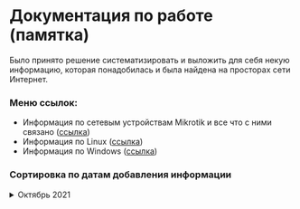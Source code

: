 # Документация по работе (памятка)

Было принято решение систематизировать и выложить для себя некую информацию, которая понадобилась и была найдена на просторах сети Интернет.

### Меню ссылок:
  
* Информация по сетевым устройствам Mikrotik и все что с ними связано ([ссылка](./mikrotik/README.md))
* Информация по Linux ([ссылка](./linux/README.md))
* Информация по Windows ([ссылка](./windows/README.md))

### Сортировка по датам добавления информации

<details>
<summary>Октябрь 2021</summary>
  
<br>  **14 октября 2021**
* Добавил перевод мониторинга сети на протокол SNMPv3 ([ссылка](./mikrotik/snmpv3.md))
* Добавил установку и настройку Oxidized ([ссылка](./linux/oxidized.md))
* Добавил настройку Capsman в Mikrotik ([ссылка](./mikrotik/Capsman%20для%20дома.md))
  
<br>  **15 октября 2021**
* Отмена установки Linux в WSL Windows ([ссылка](./windows/Отмена%20регистрации%20linux%20в%20WSL%20Windows.md))

<br>  **18 октября 2021**
* Установка тестового сервера для программистов Tomcat+JDK+Postgresql+NGINX ([ссылка](./linux/nginx_tomcat.md))

<br>  **19 октября 2021**
* Установка тестового сервера для программистов Tomcat+JDK+Postgresql+NGINX (обновление) ([ссылка](./linux/nginx_tomcat.md))
  <br>по просьбе доделал конфиг NGINX для переадресации на приложения Tomcat

<br> **21 октября 2021**
* Устраняем ошибку синтаксиса в SUDOERS ([ссылка](./linux/error_sudoers.md))

</details>
